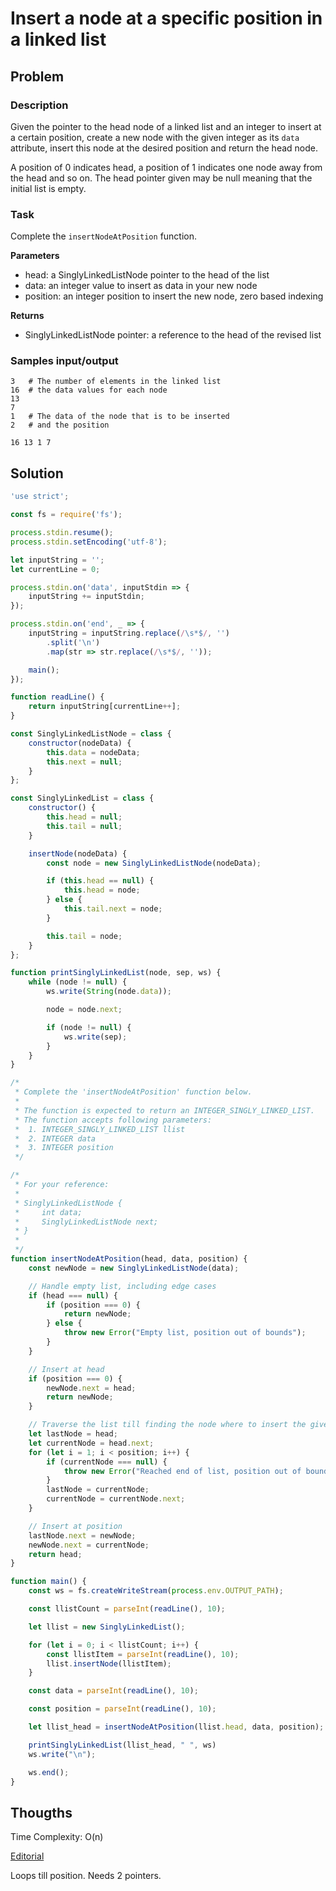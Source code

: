 # Insert a node at a specific position in a linked list

## Problem

### Description

Given the pointer to the head node of a linked list and an integer to insert at a certain position, create a new node with the given integer as its `data` attribute, insert this node at the desired position and return the head node.

A position of 0 indicates head, a position of 1 indicates one node away from the head and so on. The head pointer given may be null meaning that the initial list is empty.

### Task

Complete the `insertNodeAtPosition` function.

**Parameters**

- head: a SinglyLinkedListNode pointer to the head of the list
- data: an integer value to insert as data in your new node
- position: an integer position to insert the new node, zero based indexing

**Returns**

- SinglyLinkedListNode pointer: a reference to the head of the revised list

### Samples input/output

```
3   # The number of elements in the linked list
16  # the data values for each node
13
7
1   # The data of the node that is to be inserted
2   # and the position
```
```
16 13 1 7
```

## Solution

```js
'use strict';

const fs = require('fs');

process.stdin.resume();
process.stdin.setEncoding('utf-8');

let inputString = '';
let currentLine = 0;

process.stdin.on('data', inputStdin => {
    inputString += inputStdin;
});

process.stdin.on('end', _ => {
    inputString = inputString.replace(/\s*$/, '')
        .split('\n')
        .map(str => str.replace(/\s*$/, ''));

    main();
});

function readLine() {
    return inputString[currentLine++];
}

const SinglyLinkedListNode = class {
    constructor(nodeData) {
        this.data = nodeData;
        this.next = null;
    }
};

const SinglyLinkedList = class {
    constructor() {
        this.head = null;
        this.tail = null;
    }

    insertNode(nodeData) {
        const node = new SinglyLinkedListNode(nodeData);

        if (this.head == null) {
            this.head = node;
        } else {
            this.tail.next = node;
        }

        this.tail = node;
    }
};

function printSinglyLinkedList(node, sep, ws) {
    while (node != null) {
        ws.write(String(node.data));

        node = node.next;

        if (node != null) {
            ws.write(sep);
        }
    }
}

/*
 * Complete the 'insertNodeAtPosition' function below.
 *
 * The function is expected to return an INTEGER_SINGLY_LINKED_LIST.
 * The function accepts following parameters:
 *  1. INTEGER_SINGLY_LINKED_LIST llist
 *  2. INTEGER data
 *  3. INTEGER position
 */

/*
 * For your reference:
 *
 * SinglyLinkedListNode {
 *     int data;
 *     SinglyLinkedListNode next;
 * }
 *
 */
function insertNodeAtPosition(head, data, position) {
    const newNode = new SinglyLinkedListNode(data);

    // Handle empty list, including edge cases
    if (head === null) {
        if (position === 0) {
            return newNode;
        } else {
            throw new Error("Empty list, position out of bounds");
        }
    }

    // Insert at head
    if (position === 0) {
        newNode.next = head;
        return newNode;
    }

    // Traverse the list till finding the node where to insert the given data
    let lastNode = head;
    let currentNode = head.next;
    for (let i = 1; i < position; i++) {
        if (currentNode === null) {
            throw new Error("Reached end of list, position out of bounds");
        }
        lastNode = currentNode;
        currentNode = currentNode.next;
    }

    // Insert at position
    lastNode.next = newNode;
    newNode.next = currentNode;
    return head;
}

function main() {
    const ws = fs.createWriteStream(process.env.OUTPUT_PATH);

    const llistCount = parseInt(readLine(), 10);

    let llist = new SinglyLinkedList();

    for (let i = 0; i < llistCount; i++) {
        const llistItem = parseInt(readLine(), 10);
        llist.insertNode(llistItem);
    }

    const data = parseInt(readLine(), 10);

    const position = parseInt(readLine(), 10);

    let llist_head = insertNodeAtPosition(llist.head, data, position);

    printSinglyLinkedList(llist_head, " ", ws)
    ws.write("\n");

    ws.end();
}
```

## Thougths

Time Complexity:
O(n)

[Editorial](https://www.hackerrank.com/challenges/insert-a-node-at-a-specific-position-in-a-linked-list/editorial)

Loops till position. Needs 2 pointers.
